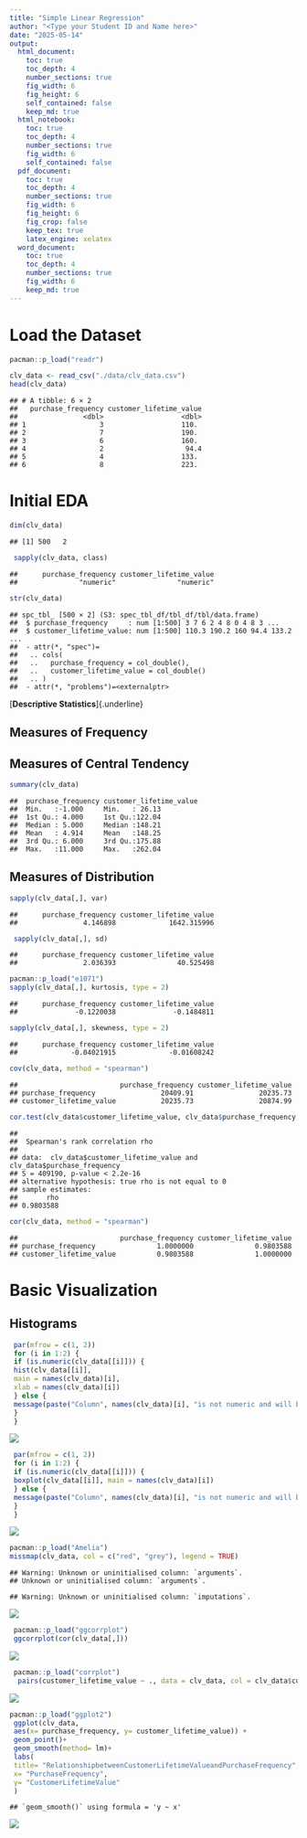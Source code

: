 ```yaml
---
title: "Simple Linear Regression"
author: "<Type your Student ID and Name here>"
date: "2025-05-14"
output:
  html_document:
    toc: true
    toc_depth: 4
    number_sections: true
    fig_width: 6
    fig_height: 6
    self_contained: false
    keep_md: true
  html_notebook:
    toc: true
    toc_depth: 4
    number_sections: true
    fig_width: 6
    self_contained: false
  pdf_document: 
    toc: true
    toc_depth: 4
    number_sections: true
    fig_width: 6
    fig_height: 6
    fig_crop: false
    keep_tex: true
    latex_engine: xelatex
  word_document:
    toc: true
    toc_depth: 4
    number_sections: true
    fig_width: 6
    keep_md: true
---
```




# Load the Dataset


``` r
pacman::p_load("readr")

clv_data <- read_csv("./data/clv_data.csv")
head(clv_data)
```

```
## # A tibble: 6 × 2
##   purchase_frequency customer_lifetime_value
##                <dbl>                   <dbl>
## 1                  3                   110. 
## 2                  7                   190. 
## 3                  6                   160. 
## 4                  2                    94.4
## 5                  4                   133. 
## 6                  8                   223.
```

# Initial EDA


``` r
dim(clv_data)
```

```
## [1] 500   2
```


``` r
 sapply(clv_data, class)
```

```
##      purchase_frequency customer_lifetime_value 
##               "numeric"               "numeric"
```


``` r
str(clv_data)
```

```
## spc_tbl_ [500 × 2] (S3: spec_tbl_df/tbl_df/tbl/data.frame)
##  $ purchase_frequency     : num [1:500] 3 7 6 2 4 8 0 4 8 3 ...
##  $ customer_lifetime_value: num [1:500] 110.3 190.2 160 94.4 133.2 ...
##  - attr(*, "spec")=
##   .. cols(
##   ..   purchase_frequency = col_double(),
##   ..   customer_lifetime_value = col_double()
##   .. )
##  - attr(*, "problems")=<externalptr>
```

[**Descriptive Statistics**]{.underline}

## Measures of Frequency

## Measures of Central Tendency


``` r
summary(clv_data)
```

```
##  purchase_frequency customer_lifetime_value
##  Min.   :-1.000     Min.   : 26.13         
##  1st Qu.: 4.000     1st Qu.:122.04         
##  Median : 5.000     Median :148.21         
##  Mean   : 4.914     Mean   :148.25         
##  3rd Qu.: 6.000     3rd Qu.:175.88         
##  Max.   :11.000     Max.   :262.04
```

## Measures of Distribution


``` r
sapply(clv_data[,], var)
```

```
##      purchase_frequency customer_lifetime_value 
##                4.146898             1642.315996
```


``` r
 sapply(clv_data[,], sd)
```

```
##      purchase_frequency customer_lifetime_value 
##                2.036393               40.525498
```


``` r
pacman::p_load("e1071")
sapply(clv_data[,], kurtosis, type = 2)
```

```
##      purchase_frequency customer_lifetime_value 
##              -0.1220038              -0.1484811
```


``` r
sapply(clv_data[,], skewness, type = 2)
```

```
##      purchase_frequency customer_lifetime_value 
##             -0.04021915             -0.01608242
```


``` r
cov(clv_data, method = "spearman")
```

```
##                         purchase_frequency customer_lifetime_value
## purchase_frequency                20409.91                20235.73
## customer_lifetime_value           20235.73                20874.99
```


``` r
cor.test(clv_data$customer_lifetime_value, clv_data$purchase_frequency, method = "spearman")
```

```
## 
## 	Spearman's rank correlation rho
## 
## data:  clv_data$customer_lifetime_value and clv_data$purchase_frequency
## S = 409190, p-value < 2.2e-16
## alternative hypothesis: true rho is not equal to 0
## sample estimates:
##       rho 
## 0.9803588
```


``` r
cor(clv_data, method = "spearman")
```

```
##                         purchase_frequency customer_lifetime_value
## purchase_frequency               1.0000000               0.9803588
## customer_lifetime_value          0.9803588               1.0000000
```

# Basic Visualization

## Histograms


``` r
 par(mfrow = c(1, 2))
 for (i in 1:2) {
 if (is.numeric(clv_data[[i]])) {
 hist(clv_data[[i]],
 main = names(clv_data)[i],
 xlab = names(clv_data)[i])
 } else {
 message(paste("Column", names(clv_data)[i], "is not numeric and will be skipped."))
 }
 }
```

![](sample-1_simple_linear_regression_files/figure-html/unnamed-chunk-14-1.png)<!-- -->


``` r
 par(mfrow = c(1, 2))
 for (i in 1:2) {
 if (is.numeric(clv_data[[i]])) {
 boxplot(clv_data[[i]], main = names(clv_data)[i])
 } else {
 message(paste("Column", names(clv_data)[i], "is not numeric and will be skipped."))
 }
 }
```

![](sample-1_simple_linear_regression_files/figure-html/unnamed-chunk-15-1.png)<!-- -->


``` r
pacman::p_load("Amelia")
missmap(clv_data, col = c("red", "grey"), legend = TRUE)
```

```
## Warning: Unknown or uninitialised column: `arguments`.
## Unknown or uninitialised column: `arguments`.
```

```
## Warning: Unknown or uninitialised column: `imputations`.
```

![](sample-1_simple_linear_regression_files/figure-html/unnamed-chunk-16-1.png)<!-- -->


``` r
 pacman::p_load("ggcorrplot")
 ggcorrplot(cor(clv_data[,]))
```

![](sample-1_simple_linear_regression_files/figure-html/unnamed-chunk-17-1.png)<!-- -->


``` r
 pacman::p_load("corrplot")
  pairs(customer_lifetime_value ~ ., data = clv_data, col = clv_data$customer_lifetime_value)
```

![](sample-1_simple_linear_regression_files/figure-html/unnamed-chunk-18-1.png)<!-- -->


``` r
pacman::p_load("ggplot2")
 ggplot(clv_data,
 aes(x= purchase_frequency, y= customer_lifetime_value)) +
 geom_point()+
 geom_smooth(method= lm)+
 labs(
 title= "RelationshipbetweenCustomerLifetimeValueandPurchaseFrequency",
 x= "PurchaseFrequency",
 y= "CustomerLifetimeValue"
 )
```

```
## `geom_smooth()` using formula = 'y ~ x'
```

![](sample-1_simple_linear_regression_files/figure-html/unnamed-chunk-19-1.png)<!-- -->
